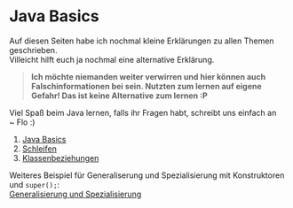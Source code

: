 # Java Basics
  
Auf diesen Seiten habe ich nochmal kleine Erklärungen zu allen Themen geschrieben.<br>
Villeicht hilft euch ja nochmal eine alternative Erklärung.<br>

> **Ich möchte niemanden weiter verwirren und hier können auch Falschinformationen bei sein. Nutzten zum lernen auf eigene Gefahr! Das ist keine Alternative zum lernen :P**
  
Viel Spaß beim Java lernen, falls ihr Fragen habt, schreibt uns einfach an<br>
~ Flo :)
  
1. [Java Basics](/java-tutorial/Java_basics)
2. [Schleifen](/java-tutorial/schleifen)
3. [Klassenbeziehungen](/java-tutorial/Klassenbeziehungen)

Weiteres Beispiel für Generaliserung und Spezialisierung mit Konstruktoren und `super();`:<br>
[Generalisierung und Spezialisierung](/java-tutorial/GeneralisierungundSpezialisierung)
